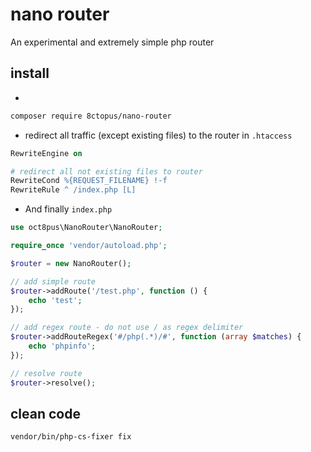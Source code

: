 # nano router

An experimental and extremely simple php router

## install

-

```sh
composer require 8ctopus/nano-router
```

- redirect all traffic (except existing files) to the router in `.htaccess`

```apache
RewriteEngine on

# redirect all not existing files to router
RewriteCond %{REQUEST_FILENAME} !-f
RewriteRule ^ /index.php [L]
```

- And finally `index.php`

```php
use oct8pus\NanoRouter\NanoRouter;

require_once 'vendor/autoload.php';

$router = new NanoRouter();

// add simple route
$router->addRoute('/test.php', function () {
    echo 'test';
});

// add regex route - do not use / as regex delimiter
$router->addRouteRegex('#/php(.*)/#', function (array $matches) {
    echo 'phpinfo';
});

// resolve route
$router->resolve();
```

## clean code

```sh
vendor/bin/php-cs-fixer fix
```
